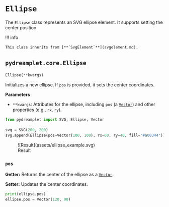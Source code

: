 # `Ellipse`

The `Ellipse` class represents an SVG ellipse element. It supports setting the center position.

!!! info

    This class inherits from [**`SvgElement`**](svgelement.md).

## <span class=class></span>`pydreamplet.core.Ellipse`

```py
Ellipse(**kwargs)
```

Initializes a new ellipse. If `pos` is provided, it sets the center coordinates.

<span class="param">**Parameters**</span>

- `**kwargs`: Attributes for the ellipse, including `pos` (a [`Vector`](../math/vector.md)) and other properties (e.g., `rx`, `ry`).

```py
from pydreamplet import SVG, Ellipse, Vector

svg = SVG(200, 200)
svg.append(Ellipse(pos=Vector(100, 100), rx=60, ry=40, fill="#a00344"))
```

<figure class="light-dark-bg" markdown="span">
  ![Result](assets/ellipse_example.svg)
  <figcaption>Result</figcaption>
</figure>

### <span class="prop"></span>`pos`

**Getter:** Returns the center of the ellipse as a [`Vector`](../math/vector.md).

**Setter:** Updates the center coordinates.

```py
print(ellipse.pos)
ellipse.pos = Vector(120, 90)
```
